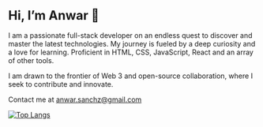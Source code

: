 <h1 style=font-size:25px>Hi, I’m Anwar 👋</h1> 
        
I am a passionate full-stack developer on an endless quest to discover and master the latest technologies. 
My journey is fueled by a deep curiosity and a love for learning.
Proficient in HTML, CSS, JavaScript, React and an array of other tools.

I am drawn to the frontier of Web 3 and open-source collaboration, where I seek to contribute and innovate.

Contact me at anwar.sanchz@gmail.com

[![Top Langs](https://github-readme-stats.vercel.app/api/top-langs/?username=zleypner&layout=donut)](https://github.com/anuraghazra/github-readme-stats)

<!--  [![GitHub Streak](https://streak-stats.demolab.com/?user=zleypner&currStreakNum=2FD3EB&fire=pink&sideLabels=F00&date_format=[Y.]n.j)](https://git.io/streak-stats) -->
<!-- ![](https://komarev.com/ghpvc/?username=your-github-zleypner&label=PROFILE+VIEWS) -->
 <img src="https://camo.githubusercontent.com/4a09e2a2a46ff51d57bfe440ca3ff9ec4c2bf576bf5ab89fbd4044fcaf7e3086/68747470733a2f2f696d672e736869656c64732e696f2f62616467652f547970655363726970742d3030374143433f7374796c653d666f722d7468652d6261646765266c6f676f3d74797065736372697074266c6f676f436f6c6f723d7768697465" alt="">
